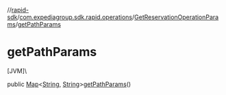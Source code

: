 //[rapid-sdk](../../../index.md)/[com.expediagroup.sdk.rapid.operations](../index.md)/[GetReservationOperationParams](index.md)/[getPathParams](get-path-params.md)

# getPathParams

[JVM]\

public [Map](https://docs.oracle.com/javase/8/docs/api/java/util/Map.html)&lt;[String](https://docs.oracle.com/javase/8/docs/api/java/lang/String.html), [String](https://docs.oracle.com/javase/8/docs/api/java/lang/String.html)&gt;[getPathParams](get-path-params.md)()
